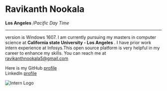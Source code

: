  # Ravikanth Nookala                  
**Los Angeles** /_Pacific Day Time_          
******************************************************************************************************************************************
version is Windows  1607.
I am currently pursuing my masters in computer science at  **California state University - Los Angeles** . I have prior work intern experience at Infosys.This open source platform is very helpful in my career to enhance my skills.  You can reach me at ravikanthnookala5@gmail.com

Here is my GitHub [profile](https://github.com/ravikanthnookala) <br>
Linkedln [profile](https://www.linkedin.com/in/ravikanth-nookala-a62455123) 

![Intern Logo](http://www.innovativeos.com/wp-content/uploads/2015/08/keepcalmsuperintern12.jpg)

